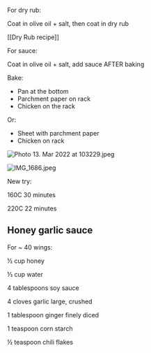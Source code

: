 For dry rub:

Coat in olive oil + salt, then coat in dry rub

[[Dry Rub recipe]]

For sauce:

Coat in olive oil + salt, add sauce AFTER baking

Bake:

- Pan at the bottom
- Parchment paper on rack
- Chicken on the rack

Or:

- Sheet with parchment paper
- Chicken on rack

![Photo 13. Mar 2022 at 103229.jpeg](Photo%2013.%20Mar%202022%20at%20103229.jpeg)

![IMG_1686.jpeg](IMG_1686.jpeg)

New try:

160C 30 minutes

220C 22 minutes

## Honey garlic sauce

For ~ 40 wings:

½ cup honey

⅓ cup water

4 tablespoons soy sauce

4 cloves garlic large, crushed

1 tablespoon ginger finely diced

1 teaspoon corn starch

½ teaspoon chili flakes



